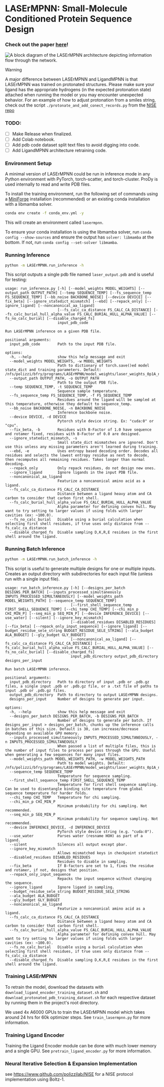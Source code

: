 # LASErMPNN: Small-Molecule Conditioned Protein Sequence Design

### Check out the paper [here](https://www.biorxiv.org/content/10.1101/2025.04.22.649862v1)!


![A block diagram of the LASErMPNN architecture depicting information flow through the network.](./images/laser_block_diagram.png)


> [!WARNING]
> A major difference between LASErMPNN and LigandMPNN is that LASErMPNN was trained on protonated structures. 
> Please make sure your ligand has the appropriate hydrogens (in the expected protonation state) attached when running the model or you may encounter unexpected behavior.
> For an example of how to adjust protonation from a smiles string, check out the script `./protonate_and_add_conect_records.py` from the [NISE repo](https://github.com/polizzilab/NISE/blob/main/protonate_and_add_conect_records.py)

### TODO:

- [ ] Make Release when finalized.
- [ ] Add Colab notebook.
- [ ] Add pdb code dataset split text files to avoid digging into code.
- [ ] Add LigandMPNN architecture retraining code.

### Environment Setup

A minimal version of LASErMPNN could be run in inference mode in any Python environment with PyTorch, torch-scatter, and torch-cluster. 
ProDy is used internally to read and write PDB files.

To install the training environment, run the following set of commands using a [MiniForge](https://github.com/conda-forge/miniforge/releases/tag/24.11.3-2) installation (recommended) or an existing conda installation with a libmamba solver.

```bash
conda env create -f conda_env.yml -y
```

This will create an environment called `lasermpnn`.

To ensure your conda installation is using the libmamba solver, run `conda config --show-sources` 
and ensure the output has `solver: libmamba` at the bottom. 
If not, run `conda config --set-solver libmamba`.


### Running Inference

```bash
python -m LASErMPNN.run_inference -h
```

This script outputs a single pdb file named `laser_output.pdb` and is useful for testing:


```text
usage: run_inference.py [-h] [--model_weights MODEL_WEIGHTS] [--output_path OUTPUT_PATH] [--temp SEQUENCE_TEMP] [--fs_sequence_temp FS_SEQUENCE_TEMP] [--bb_noise BACKBONE_NOISE] [--device DEVICE] [--fix_beta] [--ignore_statedict_mismatch] [--ebd] [--repack_only] [--ignore_ligand] [--noncanonical_aa_ligand]
                        [--fs_calc_ca_distance FS_CALC_CA_DISTANCE] [--fs_calc_burial_hull_alpha_value FS_CALC_BURIAL_HULL_ALPHA_VALUE] [--fs_no_calc_burial] [--disable_charged_fs]
                        input_pdb_code

Run LASErMPNN inference on a given PDB file.

positional arguments:
  input_pdb_code        Path to the input PDB file.

options:
  -h, --help            show this help message and exit
  --model_weights MODEL_WEIGHTS, -w MODEL_WEIGHTS
                        Path to dictionary of torch.save()ed model state_dict and training parameters. Default: /nfs/polizzi/bfry/programs/LASErMPNN/model_weights/laser_weights_0p1A_noise_ligandmpnn_split.pt
  --output_path OUTPUT_PATH, -o OUTPUT_PATH
                        Path to the output PDB file.
  --temp SEQUENCE_TEMP, -t SEQUENCE_TEMP
                        Sequence sample temperature.
  --fs_sequence_temp FS_SEQUENCE_TEMP, -f FS_SEQUENCE_TEMP
                        Residues around the ligand will be sampled at this temperature, otherwise they default to sequence_temp.
  --bb_noise BACKBONE_NOISE, -n BACKBONE_NOISE
                        Inference backbone noise.
  --device DEVICE, -d DEVICE
                        Pytorch style device string. Ex: "cuda:0" or "cpu".
  --fix_beta, -b        Residues with B-Factor of 1.0 have sequence and rotamer fixed, residues with B-Factor of 0.0 are designed.
  --ignore_statedict_mismatch, -s
                        Small state_dict mismatches are ignored. Don't use this unless any missing parameters aren't learned during training.
  --ebd, -e             Uses entropy based decoding order. Decodes all residues and selects the lowest entropy residue as next to decode, then recomputes all remaining residues. Takes longer than normal decoding.
  --repack_only         Only repack residues, do not design new ones.
  --ignore_ligand       Ignore ligands in the input PDB file.
  --noncanonical_aa_ligand
                        Featurize a noncanonical amino acid as a ligand.
  --fs_calc_ca_distance FS_CALC_CA_DISTANCE
                        Distance between a ligand heavy atom and CA carbon to consider that carbon first shell.
  --fs_calc_burial_hull_alpha_value FS_CALC_BURIAL_HULL_ALPHA_VALUE
                        Alpha parameter for defining convex hull. May want to try setting to larger values if using folds with larger cavities (ex: ~100.0).
  --fs_no_calc_burial   Disable using a burial calculation when selecting first shell residues, if true uses only distance from --fs_calc_ca_distance
  --disable_charged_fs  Disable sampling D,K,R,E residues in the first shell around the ligand.
```


### Running Batch Inference

```bash
python -m LASErMPNN.run_batch_inference -h
```

This script is useful to generate multiple designs for one or multiple inputs. Creates an output directory with subdirectories for each input file (unless run with a single input file).

```text
usage: run_batch_inference.py [-h] [--designs_per_batch DESIGNS_PER_BATCH] [--inputs_processed_simultaneously INPUTS_PROCESSED_SIMULTANEOUSLY] [--model_weights_path MODEL_WEIGHTS_PATH] [--sequence_temp SEQUENCE_TEMP]
                              [--first_shell_sequence_temp FIRST_SHELL_SEQUENCE_TEMP] [--chi_temp CHI_TEMP] [--chi_min_p CHI_MIN_P] [--seq_min_p SEQ_MIN_P] [--device INFERENCE_DEVICE] [--use_water] [--silent] [--ignore_key_mismatch]
                              [--disabled_residues DISABLED_RESIDUES] [--fix_beta] [--repack_only_input_sequence] [--ignore_ligand] [--budget_residue_sele_string BUDGET_RESIDUE_SELE_STRING] [--ala_budget ALA_BUDGET] [--gly_budget GLY_BUDGET]
                              [--noncanonical_aa_ligand] [--fs_calc_ca_distance FS_CALC_CA_DISTANCE] [--fs_calc_burial_hull_alpha_value FS_CALC_BURIAL_HULL_ALPHA_VALUE] [--fs_no_calc_burial] [--disable_charged_fs]
                              input_pdb_directory output_pdb_directory designs_per_input

Run batch LASErMPNN inference.

positional arguments:
  input_pdb_directory   Path to directory of input .pdb or .pdb.gz files, a single input .pdb or .pdb.gz file, or a .txt file of paths to input .pdb or .pdb.gz files.
  output_pdb_directory  Path to directory to output LASErMPNN designs.
  designs_per_input     Number of designs to generate per input.

options:
  -h, --help            show this help message and exit
  --designs_per_batch DESIGNS_PER_BATCH, -b DESIGNS_PER_BATCH
                        Number of designs to generate per batch. If designs_per_input > designs_per_batch, chunks up the inference calls in batches of this size. Default is 30, can increase/decrease depending on available GPU memory.
  --inputs_processed_simultaneously INPUTS_PROCESSED_SIMULTANEOUSLY, -n INPUTS_PROCESSED_SIMULTANEOUSLY
                        When passed a list of multiple files, this is the number of input files to process per pass through the GPU. Useful when generating a few sequences for many input files.
  --model_weights_path MODEL_WEIGHTS_PATH, -w MODEL_WEIGHTS_PATH
                        Path to model weights. Default: /nfs/polizzi/bfry/programs/LASErMPNN/model_weights/laser_weights_0p1A_noise_ligandmpnn_split.pt
  --sequence_temp SEQUENCE_TEMP
                        Temperature for sequence sampling.
  --first_shell_sequence_temp FIRST_SHELL_SEQUENCE_TEMP
                        Temperature for first shell sequence sampling. Can be used to disentangle binding site temperature from global sequence temperature for harder folds.
  --chi_temp CHI_TEMP   Temperature for chi sampling.
  --chi_min_p CHI_MIN_P
                        Minimum probability for chi sampling. Not recommended.
  --seq_min_p SEQ_MIN_P
                        Minimum probability for sequence sampling. Not recommended.
  --device INFERENCE_DEVICE, -d INFERENCE_DEVICE
                        PyTorch style device string (e.g. "cuda:0").
  --use_water           Parses water (resname HOH) as part of a ligand.
  --silent              Silences all output except pbar.
  --ignore_key_mismatch
                        Allows mismatched keys in checkpoint statedict
  --disabled_residues DISABLED_RESIDUES
                        Residues to disable in sampling.
  --fix_beta            If B-factors are set to 1, fixes the residue and rotamer, if not, designs that position.
  --repack_only_input_sequence
                        Repacks the input sequence without changing the sequence.
  --ignore_ligand       Ignore ligand in sampling.
  --budget_residue_sele_string BUDGET_RESIDUE_SELE_STRING
  --ala_budget ALA_BUDGET
  --gly_budget GLY_BUDGET
  --noncanonical_aa_ligand
                        Featurize a noncanonical amino acid as a ligand.
  --fs_calc_ca_distance FS_CALC_CA_DISTANCE
                        Distance between a ligand heavy atom and CA carbon to consider that carbon first shell.
  --fs_calc_burial_hull_alpha_value FS_CALC_BURIAL_HULL_ALPHA_VALUE
                        Alpha parameter for defining convex hull. May want to try setting to larger values if using folds with larger cavities (ex: ~100.0).
  --fs_no_calc_burial   Disable using a burial calculation when selecting first shell residues, if true uses only distance from --fs_calc_ca_distance
  --disable_charged_fs  Disable sampling D,K,R,E residues in the first shell around the ligand.
```


### Training LASErMPNN

To retrain the model, download the datasets with `download_ligand_encoder_training_dataset.sh` and `download_protonated_pdb_training_dataset.sh` for each respective dataset by running them in the project's root directory.

We used 4x A6000 GPUs to train the LASErMPNN model which takes around 24 hrs for 60k optimizer steps. See `train_lasermpnn.py` for more information.


### Training Ligand Encoder

Training the Ligand Encoder module can be done with much lower memory and a single GPU. See `pretrain_ligand_encoder.py` for more information.


### Neural Iterative Selection & Expansion Implementation

see https://www.github.com/polizzilab/NISE for a NISE protocol implementation using Boltz-1.


